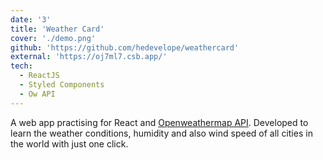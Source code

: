 ```yaml
---
date: '3'
title: 'Weather Card'
cover: './demo.png'
github: 'https://github.com/hedevelope/weathercard'
external: 'https://oj7ml7.csb.app/'
tech:
  - ReactJS
  - Styled Components
  - Ow API
---
```


A web app practising for React and [Openweathermap API](https://openweathermap.org/). Developed to learn the weather conditions, humidity and also wind speed of all cities in the world with just one click. 

